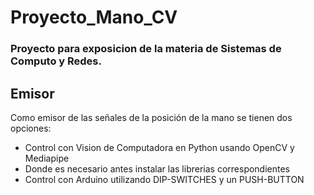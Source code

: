# Proyecto_Mano_CV
### Proyecto para exposicion de la materia de Sistemas de Computo y Redes. <br>
## Emisor
Como emisor de las señales de la posición de la mano se tienen dos opciones: <br>
<ul>
   <li>Control con Vision de Computadora en Python usando OpenCV y Mediapipe</li>
   <li>Donde es necesario antes instalar las librerias correspondientes</li>
   <li>Control con Arduino utilizando DIP-SWITCHES y un PUSH-BUTTON</li>
</ul>
